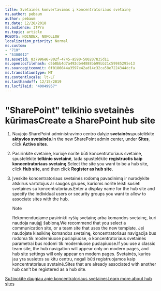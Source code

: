 ```yaml
---
title: Svetainės konvertavimas į koncentratoriaus svetainę
ms.author: pebaum
author: pebaum
ms.date: 12/28/2018
ms.audience: ITPro
ms.topic: article
ROBOTS: NOINDEX, NOFOLLOW
localization_priority: Normal
ms.custom:
- "710"
- "5300012"
ms.assetid: 837996e6-802f-4745-a590-500207835d11
ms.openlocfilehash: d5b8bb4d7a492db44888bb99bb21c59985295e13
ms.sourcegitcommit: 0f0186044a3597e42ad14c32ca58e7224344dcfa
ms.translationtype: MT
ms.contentlocale: lt-LT
ms.lasthandoff: 12/15/2019
ms.locfileid: "40049957"
---
```

# <a name="create-a-sharepoint-hub-site"></a><span data-ttu-id="1077c-102">"SharePoint" telkinio svetainės kūrimas</span><span class="sxs-lookup"><span data-stu-id="1077c-102">Create a SharePoint hub site</span></span>

1. <span data-ttu-id="1077c-103">Naujojo SharePoint administravimo centro dalyje **svetainės**spustelėkite **aktyvios svetainės**.</span><span class="sxs-lookup"><span data-stu-id="1077c-103">In the new SharePoint admin center, under **Sites**, click **Active sites**.</span></span>

2. <span data-ttu-id="1077c-104">Pasirinkite svetainę, kurioje norite būti koncentratoriaus svetaine, spustelėkite **telkinio svetainė**, tada spustelėkite **registruotis kaip koncentratoriaus svetainę**.</span><span class="sxs-lookup"><span data-stu-id="1077c-104">Select the site you want to be a hub site, click **Hub site**, and then click **Register as hub site**.</span></span>

3. <span data-ttu-id="1077c-105">Įveskite koncentratoriaus svetainės rodomą pavadinimą ir nurodykite atskirus vartotojus ar saugos grupes, kurioms norite leisti susieti svetaines su koncentratoriaus.</span><span class="sxs-lookup"><span data-stu-id="1077c-105">Enter a display name for the hub site and specify the individual users or security groups you want to allow to associate sites with the hub.</span></span>

    > [!NOTE]
    >  <span data-ttu-id="1077c-106">Rekomenduojame pasirinkti ryšių svetainę arba komandos svetainę, kuri naudoja naująjį šabloną.</span><span class="sxs-lookup"><span data-stu-id="1077c-106">We recommend that you select a communication site, or a team site that uses the new template.</span></span> <span data-ttu-id="1077c-107">Jei naudojate klasikinę komandos svetainę, koncentratoriaus navigacija bus rodoma tik moderniuose puslapiuose, o koncentratoriaus svetainės parametrai bus rodomi tik moderniuose puslapiuose.</span><span class="sxs-lookup"><span data-stu-id="1077c-107">If you use a classic team site, the hub navigation will appear only on modern pages, and hub site settings will only appear on modern pages.</span></span> <span data-ttu-id="1077c-108">Svetainės, kurios jau yra susietos su kitu centru, negali būti registruojamos kaip koncentratoriaus svetainė.</span><span class="sxs-lookup"><span data-stu-id="1077c-108">Sites that are already associated with another hub can't be registered as a hub site.</span></span>
  
[<span data-ttu-id="1077c-109">Sužinokite daugiau apie koncentratoriaus svetaines</span><span class="sxs-lookup"><span data-stu-id="1077c-109">Learn more about hub sites</span></span>](https://go.microsoft.com/fwlink/?linkid=869149)
  